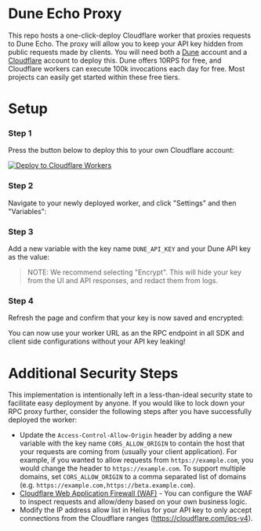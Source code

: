 # Dune Echo Proxy

This repo hosts a one-click-deploy Cloudflare worker that proxies requests to Dune Echo. The proxy will allow you to keep your API key
hidden from public requests made by clients. You will need both a [Dune](https://dune.com) account and a [Cloudflare](https://cloudflare.com) account to deploy this. Dune offers 10RPS for free, and Cloudflare workers can execute 100k invocations each day for free. Most projects can easily get started within these free tiers.

# Setup
### Step 1

Press the button below to deploy this to your own Cloudflare account:

[![Deploy to Cloudflare Workers](https://deploy.workers.cloudflare.com/button)](https://deploy.workers.cloudflare.com/?url=https://github.com/duneanalytics/echo-proxy)

### Step 2

Navigate to your newly deployed worker, and click "Settings" and then "Variables":

### Step 3
Add a new variable with the key name `DUNE_API_KEY` and your Dune API key as the value:

> NOTE: We recommend selecting "Encrypt". This will hide your key from the UI and API responses, and redact them from logs.

### Step 4
Refresh the page and confirm that your key is now saved and encrypted:

You can now use your worker URL as an the RPC endpoint in all SDK and client side configurations without your API key leaking!

# Additional Security Steps
This implementation is intentionally left in a less-than-ideal security state to facilitate easy deployment by anyone. If you would like to
lock down your RPC proxy further, consider the following steps after you have successfully deployed the worker:


* Update the `Access-Control-Allow-Origin` header by adding a new variable with the key name `CORS_ALLOW_ORIGIN` to contain the host that your requests are coming from (usually your client application). For example, if you wanted to allow requests from `https://example.com`, you would change the header to `https://example.com`. To support multiple domains, set `CORS_ALLOW_ORIGIN` to a comma separated list of domains (e.g. `https://example.com,https://beta.example.com`).
* [Cloudflare Web Application Firewall (WAF)](https://www.cloudflare.com/lp/ppc/waf-x/) - You can configure the WAF to inspect requests and allow/deny based on your own business logic.
* Modify the IP address allow list in Helius for your API key to only accept connections from the Cloudflare ranges (https://cloudflare.com/ips-v4).
